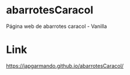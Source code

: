 # abarrotesCaracol
Página web de abarrotes caracol - Vanilla
# Link
https://japgarmando.github.io/abarrotesCaracol/
